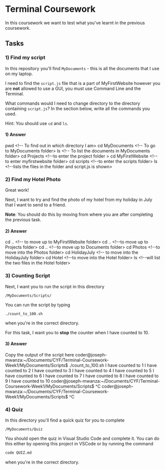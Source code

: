 # Terminal Coursework

In this coursework we want to test what you've learnt in the previous coursework.

## Tasks

### 1) Find my script

In this repository you'll find `MyDocuments` - this is all the documents that I use on my laptop.

I need to find the `script.js` file that is a part of MyFirstWebsite however you are **not** allowed to use a GUI, you must use Command Line and the Terminal.

What commands would I need to change directory to the directory containing `script.js`? In the section below, write all the commands you used.

Hint: You should use `cd` and `ls`.

#### 1) Answer

pwd <!-- To find out in which directory I am>
cd MyDocuments <!-- To go to MyDocuments folder>
ls <!-- To list the documents in MyDocuments folder>
cd Projects <!--to enter the project folder >
cd MyFirstWebsite <!--to enter myfirstwebsite folder>
cd scripts <!--to enter the scripts folder>
ls <!--lists the files in the folder and script.js is shown>

<!-- Write your answer here -->

### 2) Find my Hotel Photo

Great work!

Next, I want to try and find the photo of my hotel from my holiday in July that I want to send to a friend.

**Note**: You should do this by moving from where you are after completing the previous task.

#### 2) Answer

cd .. <!-- to move up to MyFirstWebsite folder>
cd .. <!--to move up to Projects folder>
cd .. <!--to move up to Documents folder>
cd Photos <!--to move into the Photos folder>
cd HolidayJuly <!-- to move into the HolidayJuly folder>
cd Hotel <!--to move into the Hotel folder>
ls <!--will list the two files in the Hotel folder>

<!-- Write your answer here -->

### 3) Counting Script

Next, I want you to run the script in this directory

```
/MyDocuments/Scripts/
```

You can run the script by typing

```
./count_to_100.sh
```

when you're in the correct directory.

For this task, I want you to **stop** the counter when I have counted to 10.

#### 3) Answer

Copy the output of the script here
coder@joseph-mwanza:~/Documents/CYF/Terminal-Coursework-Week1/MyDocuments/Scripts$ ./count_to_100.sh
I have counted to 1
I have counted to 2
I have counted to 3
I have counted to 4
I have counted to 5
I have counted to 6
I have counted to 7
I have counted to 8
I have counted to 9
I have counted to 10
coder@joseph-mwanza:~/Documents/CYF/Terminal-Coursework-Week1/MyDocuments/Scripts$ ^C
coder@joseph-mwanza:~/Documents/CYF/Terminal-Coursework-Week1/MyDocuments/Scripts$ ^C

<!-- Write your answer here -->

### 4) Quiz

In this directory you'll find a quick quiz for you to complete

```
/MyDocuments/Quiz
```

You should open the quiz in Visual Studio Code and complete it. You can do this either by opening this project in VSCode or by running the command

```sh
code QUIZ.md
```

when you're in the correct directory.
